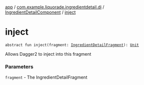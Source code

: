 [app](../../index.md) / [com.example.liquorade.ingredientdetail.di](../index.md) / [IngredientDetailComponent](index.md) / [inject](./inject.md)

# inject

`abstract fun inject(fragment: `[`IngredientDetailFragment`](../../com.example.liquorade.ingredientdetail/-ingredient-detail-fragment/index.md)`): `[`Unit`](https://kotlinlang.org/api/latest/jvm/stdlib/kotlin/-unit/index.html)

Allows Dagger2 to inject into this fragment

### Parameters

`fragment` - The IngredientDetailFragment